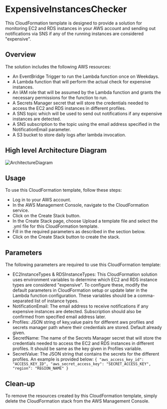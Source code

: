 # ExpensiveInstancesChecker
This CloudFormation template is designed to provide a solution for monitoring EC2 and RDS instances in your AWS account and sending out notifications via SNS if any of the running instances are considered "expensive".

## Overview
The solution includes the following AWS resources:

* An EventBridge Trigger to run the Lambda function once on Weekdays.
* A Lambda function that will perform the actual check for expensive instances.
* An IAM role that will be assumed by the Lambda function and grants the necessary permissions for the function to run.
* A Secrets Manager secret that will store the credentials needed to access the EC2 and RDS instances in different profiles.
* A SNS topic which will be used to send out notifications if any expensive instances are detected.
* A SNS subscription to the topic using the email address specified in the NotificationEmail parameter.
* A S3 bucket to store daily logs after lambda invocation.

## High level Architecture Diagram
![ArchitectureDiagram](https://user-images.githubusercontent.com/55794242/218303749-7d4f043d-4df4-47be-a9bf-eea66150cd0a.png)


## Usage
To use this CloudFormation template, follow these steps:

* Log in to your AWS account.
* In the AWS Management Console, navigate to the CloudFormation service.
* Click on the Create Stack button.
* In the Create Stack page, choose Upload a template file and select the .yml file for this CloudFormation template.
* Fill in the required parameters as described in the section below.
* Click on the Create Stack button to create the stack.


## Parameters
The following parameters are required to use this CloudFormation template:

* EC2InstanceTypes & RDSInstanceTypes: This CloudFormation solution uses environment variables to determine which EC2 and RDS instance types are considered "expensive". To configure these, modify the default parameters in CloudFormation setup or update later in the Lambda function configuration. These variables should be a comma-separated list of instance types.
* NotificationEmail: The email address to receive notifications if any expensive instances are detected. Subscription should also be confirmed from specified email address later.
* Profiles: JSON string of key,value pairs for different aws profiles and secrets manager path where their credentials are stored. Default already given.
* SecretName: The name of the Secrets Manager secret that will store the credentials needed to access the EC2 and RDS instances in different profiles. It should be same as the key given in Profiles variable.
* SecretValue: The JSON string that contains the secrets for the different profiles. An example is provided below:
`{
    "aws_access_key_id": "ACCESS_KEY_ID",
    "aws_secret_access_key": "SECRET_ACCESS_KEY",
    "region": "REGION_NAME"
}`


## Clean-up
To remove the resources created by this CloudFormation template, simply delete the CloudFormation stack from the AWS Management Console.
